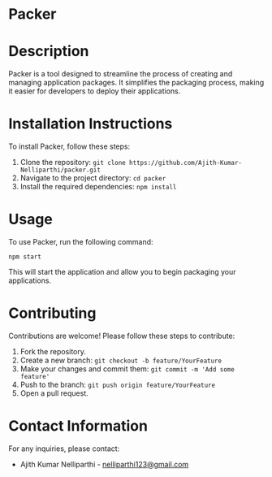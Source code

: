 # Packer

# Description
Packer is a tool designed to streamline the process of creating and managing application packages. It simplifies the packaging process, making it easier for developers to deploy their applications.

# Installation Instructions
To install Packer, follow these steps:
1. Clone the repository: `git clone https://github.com/Ajith-Kumar-Nelliparthi/packer.git`
2. Navigate to the project directory: `cd packer`
3. Install the required dependencies: `npm install`

# Usage
To use Packer, run the following command:
```
npm start
```
This will start the application and allow you to begin packaging your applications.

# Contributing
Contributions are welcome! Please follow these steps to contribute:
1. Fork the repository.
2. Create a new branch: `git checkout -b feature/YourFeature`
3. Make your changes and commit them: `git commit -m 'Add some feature'`
4. Push to the branch: `git push origin feature/YourFeature`
5. Open a pull request.


# Contact Information
For any inquiries, please contact:
- Ajith Kumar Nelliparthi - [nelliparthi123@gmail.com](mailto:nelliparthi123@gmail.com)
